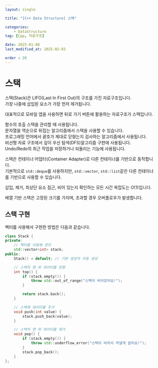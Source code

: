 ```yaml
---
layout: single

title: "[C++ Data Structure] 스택"

categories:
    - DataStructure
tag: [Cpp, 자료구조]

date: 2025-01-08
last_modified_at: 2025-02-03

order : 20
---
```


# 스택

스택(Stack)은 LIFO(Last In First Out)의 구조를 가진 자료구조입니다.  
가장 나중에 삽입된 요소가 가장 먼저 제거됩니다.

대표적으로 모바일 앱을 사용하면 뒤로 가기 버튼에 활용하는 자료구조가 스택입니다.

함수의 호출 스택을 관리할 때 사용됩니다.  
문자열을 역순으로 뒤집는 알고리즘에서 스택을 사용할 수 있습니다.  
프로그래밍 언어에서 괄호가 제대로 닫혔는지 검사하는 알고리즘에서 사용됩니다.  
비선형 자료 구조에서 깊이 우선 탐색(DFS)알고리즘 구현에 사용됩니다.  
Undo/Redo의 최근 작업을 저장하거나 되돌리는 기능에 사용됩니다.

스택은 컨테이너 어댑터(Container Adapter)로 다른 컨테이너를 기반으로 동작합니다.  
기본적으로 `std::deque`를 사용하지만, `std::vector`, `std::list`같은 다른 컨테이너를 기반으로 사용할 수 있습니다.

삽입, 제거, 최상단 요소 접근, 비어 있는지 확인하는 모든 시간 복잡도는 $O(1)$입니다.

배열 기반 스택은 고정된 크기를 가지며, 초과할 경우 오버플로우가 발생합니다.

## 스택 구현

벡터를 사용해서 구현한 방법은 다음과 같습니다.

```cpp
class Stack {
private:
    // 벡터를 이용해 관리
    std::vector<int> stack; 
public:
    Stack() = default; // 기본 생성자 자동 생성

    // 스택의 맨 위 데이터를 반환
    int top() {
        if (stack.empty()) {
            throw std::out_of_range("스택이 비어있어요!");
        }

        return stack.back();
    }

    // 스택에 데이터를 추가
    void push(int value) {
        stack.push_back(value);
    }

    // 스택의 맨 위 데이터를 제거
    void pop() {
        if (stack.empty()) {
            throw std::underflow_error("스택이 비어서 꺼낼게 없어요!");
        }
        stack.pop_back();
    }
};
```